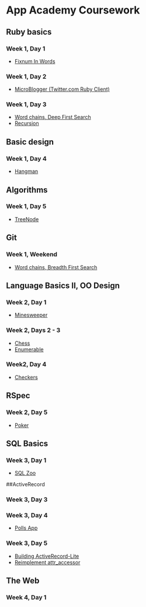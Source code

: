 # App Academy Coursework

## Ruby basics
### Week 1, Day 1
+ [Fixnum In Words][in_words]

[in_words]: w1d1/in_words.rb

### Week 1, Day 2
+ [MicroBlogger (Twitter.com Ruby Client)][micro_blogger]

[micro_blogger]: w1d2/micro_blogger.rb

### Week 1, Day 3
+ [Word chains, Deep First Search][word_chain]
+ [Recursion][recursion]

[word_chain]: w1d3/word_chain.rb
[recursion]: w1d3/recursion.rb

## Basic design

### Week 1, Day 4
+ [Hangman][hangman]

[hangman]: w1d4/hangman.rb

## Algorithms

### Week 1, Day 5
+ [TreeNode][tree_node]

[tree_node]: w1d5/tree_node.rb

## Git
### Week 1, Weekend
+ [Word chains, Breadth First Search][word_chains]

[word_chains]: w1we/word_chain.rb

## Language Basics II, OO Design
### Week 2, Day 1
+ [Minesweeper][minesweeper]

[minesweeper]: w2d1/minesweeper.rb

### Week 2, Days 2 - 3
+ [Chess][chess]
+ [Enumerable][enumerable]

[chess]: w2d2/chess.rb
[enumerable]: w2d2/enumerable.rb

### Week2, Day 4
+ [Checkers][checkers]

[checkers]: w2d4/checkers.rb

## RSpec
### Week 2, Day 5
+ [Poker][poker]

[poker]: w2d5/poker

## SQL Basics
### Week 3, Day 1
+ [SQL Zoo][sql_zoo]

[sql_zoo]: w3d1

##ActiveRecord
### Week 3, Day 3

### Week 3, Day 4
+ [Polls App][polls]

[polls]: w3d4/PollsApp

### Week 3, Day 5
+ [Building ActiveRecord-Lite][build-your-own-ar]
+ [Reimplement attr_accessor][new_attr_accessor]

[build-your-own-ar]: w3d5/active_record_lite
[new_attr_accessor]: w3d5/new_attr_accessor

## The Web
### Week 4, Day 1